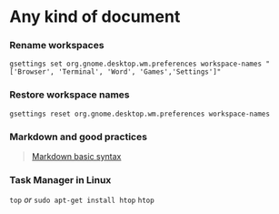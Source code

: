 Any kind of document
====================

### Rename workspaces

`gsettings set org.gnome.desktop.wm.preferences workspace-names "['Browser', 'Terminal', 'Word', 'Games','Settings']"`

### Restore workspace names

`gsettings reset org.gnome.desktop.wm.preferences workspace-names`

### Markdown and good practices

> [Markdown basic syntax](https://www.markdownguide.org/basic-syntax/)

### Task Manager in Linux

`top`
*or*
`sudo apt-get install htop`
`htop`
